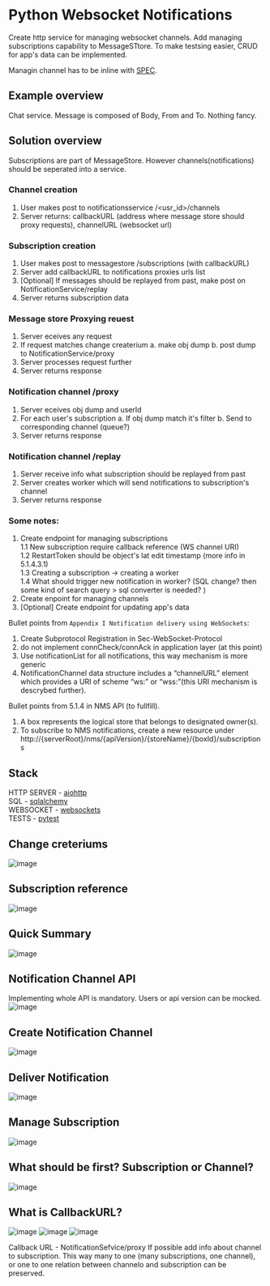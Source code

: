 # Python Websocket Notifications 
Create http service for managing websocket channels. Add managing subscriptions capability to MessageSTtore.
To make testsing easier, CRUD for app's data can be implemented.

Managin channel has to be inline with [SPEC](https://github.com/KubaTaba1uga/python_websocket_notifications/blob/main/OMA-TS-REST_NetAPI_NotificationChannel-V1_0-20200319-C.pdf).  

## Example overview
Chat service. Message is composed of Body, From and To. Nothing fancy.

##  Solution overview
Subscriptions are part of MessageStore. However channels(notifications) should be seperated into a service. 

### Channel creation
1. User makes post to notificationsservice /<usr_id>/channels
2. Server returns: callbackURL (address where message store should proxy requests), channelURL (websocket url)

### Subscription creation
1. User makes post to messagestore /subscriptions (with callbackURL)
2. Server add callbackURL to notifications proxies urls list
3. [Optional] If messages should be replayed from past, make post on NotificationService/replay
4. Server returns subscription data

### Message store Proxying reuest
1. Server eceives any request
2. If request matches change createrium
   a.  make obj dump
   b.  post dump to NotificationService/proxy
3. Server processes request further
4. Server returns response

### Notification channel /proxy
1. Server eceives obj dump and userId
2. For each user's subscription
   a. If obj dump match it's filter
   b. Send to corresponding channel (queue?)
5. Server returns response

### Notification channel /replay
1. Server receive info what subscription should be replayed from past
2. Server creates worker which will send notifications to subscription's channel
3. Server returns response

### Some notes:

1. Create endpoint for managing subscriptions <br>
   1.1 New subscription require callback reference (WS channel URI) <br>
   1.2 RestartToken should be object's lat edit timestamp (more info in 5.1.4.3.1) <br>
   1.3 Creating a subscription -> creating a worker <br>
   1.4 What should trigger new notification in worker? (SQL change? then some kind of search query > sql converter is needed? )<br>
3. Create enpoint for managing channels <br>
4. [Optional] Create endpoint for updating app's data <br>


Bullet points from `Appendix I Notification delivery using WebSockets`:
1. Create Subprotocol Registration in Sec-WebSocket-Protocol
2. do not implement connCheck/connAck in application layer (at this point)
3. Use notificationList for all notifications, this way mechanism is more generic
4. NotificationChannel data structure includes a “channelURL” element which provides a URI of scheme “ws:” or “wss:”(this URI mechanism is descrybed further).

Bullet points from 5.1.4 in NMS API (to fullfill).
1. A box represents the logical store that belongs to designated owner(s).
2. To subscribe to NMS notifications, create a new resource under http://{serverRoot}/nms/{apiVersion}/{storeName}/{boxId}/subscriptions


## Stack
HTTP SERVER - [aiohttp](https://docs.aiohttp.org/en/stable/index.html) <br>
SQL - [sqlalchemy](https://www.sqlalchemy.org/) <br>
WEBSOCKET - [websockets](https://websockets.readthedocs.io/en/stable/index.html) <br>
TESTS - [pytest](https://docs.pytest.org/en/7.4.x/) <br> 


## Change creteriums
![image](https://github.com/KubaTaba1uga/python_websocket_notifications/assets/73971628/b0986fac-7791-4315-b02e-7efcb2eed29c)

## Subscription reference
![image](https://github.com/KubaTaba1uga/python_websocket_notifications/assets/73971628/36737ef5-28b8-494e-8b1e-b0c56db82021)

## Quick Summary
![image](https://github.com/KubaTaba1uga/python_websocket_notifications/assets/73971628/3e31b2e5-fe51-475e-a61c-77f62d800de7)

## Notification Channel API 
Implementing whole API is mandatory. Users or api version can be mocked.
![image](https://github.com/KubaTaba1uga/python_websocket_notifications/assets/73971628/9688771e-ee31-46cd-930b-bc2a59eddf18)


## Create Notification Channel
![image](https://github.com/KubaTaba1uga/python_websocket_notifications/assets/73971628/078a1421-27e3-4720-800e-a0f937c975d6)

## Deliver Notification
![image](https://github.com/KubaTaba1uga/python_websocket_notifications/assets/73971628/44b5ed83-3b08-4b8c-ab75-85fc733e4dcb)

## Manage Subscription
![image](https://github.com/KubaTaba1uga/python_websocket_notifications/assets/73971628/9851ebc8-db0f-4643-b774-b242ebc75404)

## What should be first? Subscription or Channel?
![image](https://github.com/KubaTaba1uga/python_websocket_notifications/assets/73971628/14ce62fe-ef94-47a6-9956-d92140dfa05c)

## What is CallbackURL?
![image](https://github.com/KubaTaba1uga/python_websocket_notifications/assets/73971628/f9394868-5cb1-40bc-9821-e1a403f063e8)
![image](https://github.com/KubaTaba1uga/python_websocket_notifications/assets/73971628/258a244c-8ffa-458b-b315-ff50bebb6326)
![image](https://github.com/KubaTaba1uga/python_websocket_notifications/assets/73971628/7f5888bd-f2d7-4642-bd1b-8931906ad324)

Callback URL - NotificationSefvice/proxy
If possible add info about channel to subscription. This way many to one (many subscriptions, one channel), or one to one relation between channelo and subscription can be preserved.


